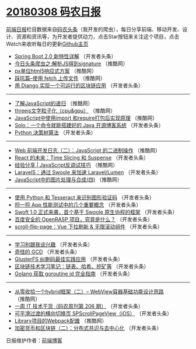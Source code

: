 # [20180308 码农日报](http://hao.caibaojian.com/date/2018/03/08)

[前端日报](http://caibaojian.com/c/news)栏目数据来自[码农头条](http://hao.caibaojian.com/)（我开发的爬虫），每日分享前端、移动开发、设计、资源和资讯等，为开发者提供动力，点击Star按钮来关注这个项目，点击Watch来收听每日的更新[Github主页](https://github.com/kujian/frontendDaily)
* [Spring Boot 2.0 新特性详解](http://hao.caibaojian.com/66492.html) （开发者头条）
* [今日头条爬虫之:解析JS得到signature](http://hao.caibaojian.com/66546.html) （推酷网）
* [px单位html5响应式方案](http://hao.caibaojian.com/66538.html) （推酷网）
* [踩坑篇&#8211;使用 fetch 上传文件](http://hao.caibaojian.com/66551.html) （推酷网）
* [用 Django 实现一个可运行的区块链应用](http://hao.caibaojian.com/66502.html) （开发者头条）

***
* [了解JavaScript的递归](http://hao.caibaojian.com/66552.html) （推酷网）
* [threejs文字粒子化（cpu&amp;gpu）](http://hao.caibaojian.com/66543.html) （推酷网）
* [JavaScript中使用import 和require打包后实现原理](http://hao.caibaojian.com/66548.html) （推酷网）
* [Solo：一个命令就能搭建好的 Java 开源博客系统](http://hao.caibaojian.com/66497.html) （开发者头条）
* [Python 决策树算法](http://hao.caibaojian.com/66500.html) （开发者头条）

***
* [Web 前端开发日志（二）：JavaScript 的二进制操作](http://hao.caibaojian.com/66540.html) （推酷网）
* [React 的未来：Time Slicing 和 Suspense](http://hao.caibaojian.com/66493.html) （开发者头条）
* [经验分享 | JavaScript反调试技巧](http://hao.caibaojian.com/66544.html) （推酷网）
* [LaravelS：通过 Swoole 来加速 Laravel/Lumen](http://hao.caibaojian.com/66503.html) （开发者头条）
* [JavaScript中的图片处理与合成(四)](http://hao.caibaojian.com/66547.html) （推酷网）

***
* [使用 Python 和 Tesseract 来识别图形验证码](http://hao.caibaojian.com/66490.html) （开发者头条）
* [捋一捋 App 性能测试中的几个重要概念](http://hao.caibaojian.com/66499.html) （开发者头条）
* [Swoft 1.0 正式来袭，首个基于 Swoole 原生协程的框架](http://hao.caibaojian.com/66491.html) （开发者头条）
* [百度安全的 OpenRASP 项目，究竟是什么？](http://hao.caibaojian.com/66501.html) （开发者头条）
* [scroll-flip-page：Vue 下拉刷新 &amp; 无限滚动组件](http://hao.caibaojian.com/66508.html) （开发者头条）

***
* [学习别跟我谈兴趣](http://hao.caibaojian.com/66484.html) （开发者头条）
* [奇怪的 GCD](http://hao.caibaojian.com/66509.html) （开发者头条）
* [GlusterFS 纠删码最佳实践应用](http://hao.caibaojian.com/66510.html) （开发者头条）
* [区块链技术学习笔记：链表、哈希、挖矿等](http://hao.caibaojian.com/66488.html) （开发者头条）
* [Golang 获取 goroutine id 完全指南](http://hao.caibaojian.com/66496.html) （开发者头条）

***
* [从零收拾一个hybrid框架（二）&#8211; WebView容器基础功能设计思路](http://hao.caibaojian.com/66537.html) （推酷网）
* [一周 IT 技术干货（码农周刊第 206 期）](http://hao.caibaojian.com/66489.html) （开发者头条）
* [可平滑过渡的横向切换页 SPScrollPageView（iOS）](http://hao.caibaojian.com/66506.html) （开发者头条）
* [Library项目的Webpack配置](http://hao.caibaojian.com/66549.html) （推酷网）
* [加密货币和区块链（二）：分布式共识与去中心化](http://hao.caibaojian.com/66498.html) （开发者头条）

日报维护作者：[前端博客](http://caibaojian.com/) 